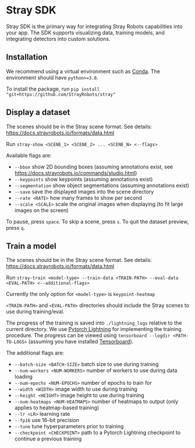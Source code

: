 # Stray SDK
Stray SDK is the primary way for integrating Stray Robots capabilities into your app. The SDK supports visualizing data, training models, and integrating detectors into custom solutions.

## Installation
We recommend using a virtual environment such as [Conda](https://docs.conda.io/projects/conda/en/latest/user-guide/install/index.html). The environment should have `python>=3.8`.

To install the package, run `pip install "git+https://github.com/StrayRobots/stray"`

## Display a dataset
The scenes should be in the Stray scene format. See details: https://docs.strayrobots.io/formats/data.html

Run `stray-show <SCENE_1> <SCENE_2> ... <SCENE_N> <--flags>`

Available flags are:
* `--bbox` show 2D bounding boxes (assuming annotations exist, see https://docs.strayrobots.io/commands/studio.html)
* `--keypoints` show keypoints (assuming annotations exist)
* `--segmentation` show object segmentations (assuming annotations exist)
* `--save` save the displayed images into the scene directory
* `--rate <RATE>` how many frames to show per second
* `--scale <SCALE>` scale the original images when displaying (to fit large images on the screen)

To pause, press `space`. To skip a scene, press `s`. To quit the dataset preview, press `q`.

## Train a model
The scenes should be in the Stray scene format. See details: https://docs.strayrobots.io/formats/data.html

Run `stray-train <model-type> --train-data <TRAIN-PATH> --eval-data <EVAL-PATH> <--additional-flags>`

Currently the only option for `<model-type>` is `keypoint-heatmap`

`<TRAIN-PATH>` and `<EVAL-PATH>` directories should include the Stray scenes to use during training/eval.

The progress of the training is saved into `./lightning_logs` relative to the current directory. We use [Pytorch Lightning](https://pytorch-lightning.readthedocs.io/en/latest/) for implementing the training procedure. The progress can be viewed using `tensorboard --logdir <PATH-TO-LOGS>` (assuming you have installed [Tensorboard](https://www.tensorflow.org/tensorboard)).

The additional flags are:
* `--batch-size <BATCH-SIZE>` batch size to use during training
* `--num-workers <NUM-WORKERS>` number of workers to use during data loading
* `--num-epochs <NUM-EPOCHS>` number of epochs to train for
* `--width <WIDTH>` image width to use during training
* `--height <HEIGHT>` image height to use during training
* `--num-heatmaps <NUM-HEATMAPS>` number of heatmaps to output (only applies to heatmap-based training)
* `--lr <LR>` learning rate
* `--fp16` use 16-bit precision
* `--tune` tune hyperparameters prior to training
* `--checkpoint <CHECKPOINT>` path to a Pytorch Lightning checkpoint to continue a previous training
